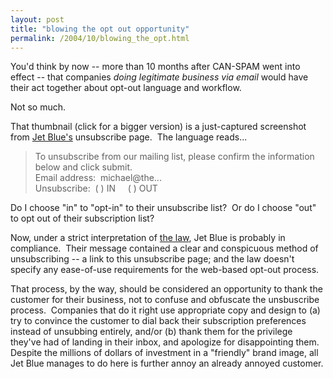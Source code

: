 ```yaml
---
layout: post
title: "blowing the opt out opportunity"
permalink: /2004/10/blowing_the_opt.html
---
```


<p>You'd think by now -- more than 10 months after CAN-SPAM went into effect -- that companies <em>doing legitimate business via email</em> would have their act together about opt-out language and workflow.&nbsp; </p>

<p>Not so much.</p>

<p>That thumbnail (click for a bigger version) is a just-captured screenshot from <a href="http://www.jetblue.com/">Jet Blue's</a> unsubscribe page.&nbsp; The language reads...</p><blockquote><p>To unsubscribe from our mailing list, please confirm the information below and click submit.<br />Email address:&nbsp; michael@the...<br />Unsubscribe:&nbsp; ( ) IN&nbsp; &nbsp;&nbsp; ( ) OUT</p></blockquote><p>Do I choose &quot;in&quot; to &quot;opt-in&quot; to their unsubscribe list?&nbsp; Or do I choose &quot;out&quot; to opt out of their subscription list?</p>

<p>Now, under a strict interpretation of <a href="http://www.spamlaws.com/federal/108s877.html">the law</a>, Jet Blue is probably in compliance.&nbsp; Their message contained a clear and conspicuous method of unsubscribing -- a link to this unsubscribe page; and the law doesn't specify any ease-of-use requirements for the web-based opt-out process.&nbsp; </p>

<p>That process, by the way, should be considered an opportunity to thank the customer for their business, not to confuse and obfuscate the unsbuscribe process.&nbsp; Companies that do it right use appropriate copy and design to (a) try to convince the customer to dial back their subscription preferences instead of unsubbing entirely, and/or (b) thank them for the privilege they've had of landing in their inbox, and apologize for disappointing them.&nbsp; Despite the millions of dollars of investment in a &quot;friendly&quot; brand image, all Jet Blue manages to do here is further annoy an already annoyed customer.</p>


